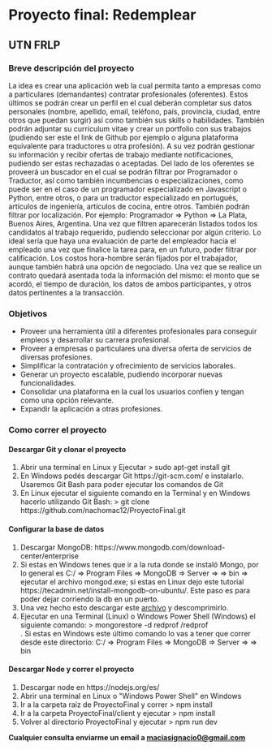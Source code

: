 <h1>Proyecto final: Redemplear</h1>
<h2>UTN FRLP</h2>

<h3>Breve descripción del proyecto</h3>
<p> 
  La idea es crear una aplicación web la cual permita tanto a empresas como a particulares (demandantes) contratar profesionales (oferentes). Estos últimos se podrán crear un perfil en el cual deberán completar sus datos personales (nombre, apellido, email, teléfono, país, provincia, ciudad, entre otros que puedan surgir) así como también sus skills o habilidades. También podrán adjuntar su curriculum vitae y crear un portfolio con sus trabajos (pudiendo ser este el link de Github por ejemplo o alguna plataforma equivalente para traductores u otra profesión). A su vez podrán gestionar su información y recibir ofertas de trabajo mediante notificaciones, pudiendo ser estas rechazadas o aceptadas.
Del lado de los oferentes se proveerá un buscador en el cual se podrán filtrar por Programador o Traductor, así como también incumbencias o especializaciones, como puede ser en el caso de un programador especializado en Javascript o Python, entre otros, o para un traductor especializado en portugués, artículos de ingeniería, artículos de cocina, entre otros. También podrán filtrar por localización. Por ejemplo: Programador => Python => La Plata, Buenos Aires, Argentina. Una vez que filtren aparecerán listados todos los candidatos al trabajo requerido, pudiendo seleccionar por algún criterio. Lo ideal sería que haya una evaluación de parte del empleador hacia el empleado una vez que finalice la tarea para, en un futuro, poder filtrar por calificación. 
Los costos hora-hombre serán fijados por el trabajador, aunque también habrá una opción de negociado.
Una vez que se realice un contrato quedará asentada toda la información del mismo: el monto que se acordó, el tiempo de duración, los datos de ambos participantes, y otros datos pertinentes a la transacción.
</p>
  
<h3>Objetivos</h3>
<ul>
  <li>Proveer una herramienta útil a diferentes profesionales para conseguir empleos y desarrollar su carrera profesional.</li>
  <li>Proveer a empresas o particulares una diversa oferta de servicios de diversas profesiones.</li>
  <li>Simplificar la contratación y ofrecimiento de servicios laborales.</li>
  <li>Generar un proyecto escalable, pudiendo incorporar nuevas funcionalidades.</li>
  <li>Consolidar una plataforma en la cual los usuarios confíen y tengan como una opción relevante.</li>
  <li>Expandir la aplicación a otras profesiones.</li>
</ul>

<h3>Como correr el proyecto</h3>

<h4>Descargar Git y clonar el proyecto</h4>
<ol> 
  <li>Abrir una terminal en Linux y Ejecutar > sudo apt-get install git</li>
  <li>En Windows podés descargar Git https://git-scm.com/ e instalarlo. Usaremos Git Bash para poder ejecutar los comandos de Git</li>
  <li>En Linux ejecutar el siguiente comando en la Terminal y en Windows hacerlo utilizando Git Bash: > git clone https://github.com/nachomac12/ProyectoFinal.git</li>
</ol>

<h4>Configurar la base de datos</h4>
  <ol>
    <li>Descargar MongoDB: https://www.mongodb.com/download-center/enterprise </li>
    <li>Si estas en Windows tenes que ir a la ruta donde se instaló Mongo, por lo general es C:/ => Program Files => MongoDB => Server => <Version de Mongo> => bin => ejecutar el archivo mongod.exe; si estas en Linux dejo este tutorial https://tecadmin.net/install-mongodb-on-ubuntu/. Este paso es para poder dejar corriendo la db en un puerto.</li>
  <li>Una vez hecho esto descargar este <a target="_blank" href="https://mega.nz/#!hM9QHIKJ!6bOdRaWKWnHrPwF1k3Q5aldR6NNwZmqc_zxwXwPuugU">archivo</a> y descomprimirlo.</li>
    <li>Ejecutar en una Terminal (Linux) o Windows Power Shell (Windows) el siguiente comando: > mongorestore -d redprof <RUTA_ARCHIVO_DESCOMPRIMIDO>/redprof</li>. Si estas en Windows este último comando lo vas a tener que correr desde este directorio: C:/ => Program Files => MongoDB => Server => <Version de Mongo> => bin
  </ol>

<h4>Descargar Node y correr el proyecto</h4>
<ol>
  <li>Descargar node en https://nodejs.org/es/</li>
  <li>Abrir una terminal en Linux o "Windows Power Shell" en Windows</li>
  <li>Ir a la carpeta raíz de ProyectoFinal y correr > npm install</li>
  <li>Ir a la carpeta ProyectoFinal/client y ejecutar > npm install</li>
  <li>Volver al directorio ProyectoFinal y ejecutar > npm run dev</li>
</ol>
  
  <b>Cualquier consulta enviarme un email a maciasignacio0@gmail.com</b>
